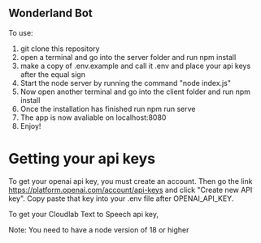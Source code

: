 ## Wonderland Bot

To use:
1. git clone this repository
2. open a terminal and go into the server folder and run npm install
3. make a copy of .env.example and call it .env and place your api keys after the equal sign
4. Start the node server by running the command "node index.js"
4. Now open another terminal and go into the client folder and run npm install
5. Once the installation has finished run npm run serve
6. The app is now avaliable on localhost:8080
7. Enjoy!

# Getting your api keys
To get your openai api key, you must create an account. Then go the link https://platform.openai.com/account/api-keys and click "Create new API key". Copy paste that key into your .env file after OPENAI_API_KEY. 

To get your Cloudlab Text to Speech api key, 



Note: You need to have a node version of 18 or higher



